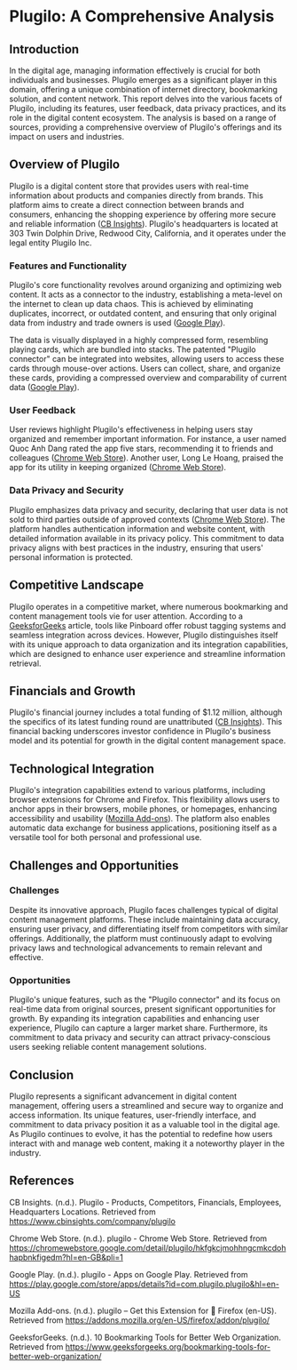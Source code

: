 # Plugilo: A Comprehensive Analysis

## Introduction

In the digital age, managing information effectively is crucial for both individuals and businesses. Plugilo emerges as a significant player in this domain, offering a unique combination of internet directory, bookmarking solution, and content network. This report delves into the various facets of Plugilo, including its features, user feedback, data privacy practices, and its role in the digital content ecosystem. The analysis is based on a range of sources, providing a comprehensive overview of Plugilo's offerings and its impact on users and industries.

## Overview of Plugilo

Plugilo is a digital content store that provides users with real-time information about products and companies directly from brands. This platform aims to create a direct connection between brands and consumers, enhancing the shopping experience by offering more secure and reliable information ([CB Insights](https://www.cbinsights.com/company/plugilo)). Plugilo's headquarters is located at 303 Twin Dolphin Drive, Redwood City, California, and it operates under the legal entity Plugilo Inc.

### Features and Functionality

Plugilo's core functionality revolves around organizing and optimizing web content. It acts as a connector to the industry, establishing a meta-level on the internet to clean up data chaos. This is achieved by eliminating duplicates, incorrect, or outdated content, and ensuring that only original data from industry and trade owners is used ([Google Play](https://play.google.com/store/apps/details?id=com.plugilo.plugilo&hl=en-US)).

The data is visually displayed in a highly compressed form, resembling playing cards, which are bundled into stacks. The patented "Plugilo connector" can be integrated into websites, allowing users to access these cards through mouse-over actions. Users can collect, share, and organize these cards, providing a compressed overview and comparability of current data ([Google Play](https://play.google.com/store/apps/details?id=com.plugilo.plugilo&hl=en-US)).

### User Feedback

User reviews highlight Plugilo's effectiveness in helping users stay organized and remember important information. For instance, a user named Quoc Anh Dang rated the app five stars, recommending it to friends and colleagues ([Chrome Web Store](https://chromewebstore.google.com/detail/plugilo/hkfgkcjmohhngcmkcdohhapbnkfigedm?hl=en-GB&pli=1)). Another user, Long Le Hoang, praised the app for its utility in keeping organized ([Chrome Web Store](https://chromewebstore.google.com/detail/plugilo/hkfgkcjmohhngcmkcdohhapbnkfigedm?hl=en-GB&pli=1)).

### Data Privacy and Security

Plugilo emphasizes data privacy and security, declaring that user data is not sold to third parties outside of approved contexts ([Chrome Web Store](https://chromewebstore.google.com/detail/plugilo/hkfgkcjmohhngcmkcdohhapbnkfigedm?hl=en-GB&pli=1)). The platform handles authentication information and website content, with detailed information available in its privacy policy. This commitment to data privacy aligns with best practices in the industry, ensuring that users' personal information is protected.

## Competitive Landscape

Plugilo operates in a competitive market, where numerous bookmarking and content management tools vie for user attention. According to a [GeeksforGeeks](https://www.geeksforgeeks.org/bookmarking-tools-for-better-web-organization/) article, tools like Pinboard offer robust tagging systems and seamless integration across devices. However, Plugilo distinguishes itself with its unique approach to data organization and its integration capabilities, which are designed to enhance user experience and streamline information retrieval.

## Financials and Growth

Plugilo's financial journey includes a total funding of $1.12 million, although the specifics of its latest funding round are unattributed ([CB Insights](https://www.cbinsights.com/company/plugilo)). This financial backing underscores investor confidence in Plugilo's business model and its potential for growth in the digital content management space.

## Technological Integration

Plugilo's integration capabilities extend to various platforms, including browser extensions for Chrome and Firefox. This flexibility allows users to anchor apps in their browsers, mobile phones, or homepages, enhancing accessibility and usability ([Mozilla Add-ons](https://addons.mozilla.org/en-US/firefox/addon/plugilo/)). The platform also enables automatic data exchange for business applications, positioning itself as a versatile tool for both personal and professional use.

## Challenges and Opportunities

### Challenges

Despite its innovative approach, Plugilo faces challenges typical of digital content management platforms. These include maintaining data accuracy, ensuring user privacy, and differentiating itself from competitors with similar offerings. Additionally, the platform must continuously adapt to evolving privacy laws and technological advancements to remain relevant and effective.

### Opportunities

Plugilo's unique features, such as the "Plugilo connector" and its focus on real-time data from original sources, present significant opportunities for growth. By expanding its integration capabilities and enhancing user experience, Plugilo can capture a larger market share. Furthermore, its commitment to data privacy and security can attract privacy-conscious users seeking reliable content management solutions.

## Conclusion

Plugilo represents a significant advancement in digital content management, offering users a streamlined and secure way to organize and access information. Its unique features, user-friendly interface, and commitment to data privacy position it as a valuable tool in the digital age. As Plugilo continues to evolve, it has the potential to redefine how users interact with and manage web content, making it a noteworthy player in the industry.

## References

CB Insights. (n.d.). Plugilo - Products, Competitors, Financials, Employees, Headquarters Locations. Retrieved from https://www.cbinsights.com/company/plugilo

Chrome Web Store. (n.d.). plugilo - Chrome Web Store. Retrieved from https://chromewebstore.google.com/detail/plugilo/hkfgkcjmohhngcmkcdohhapbnkfigedm?hl=en-GB&pli=1

Google Play. (n.d.). plugilo - Apps on Google Play. Retrieved from https://play.google.com/store/apps/details?id=com.plugilo.plugilo&hl=en-US

Mozilla Add-ons. (n.d.). plugilo – Get this Extension for 🦊 Firefox (en-US). Retrieved from https://addons.mozilla.org/en-US/firefox/addon/plugilo/

GeeksforGeeks. (n.d.). 10 Bookmarking Tools for Better Web Organization. Retrieved from https://www.geeksforgeeks.org/bookmarking-tools-for-better-web-organization/